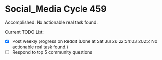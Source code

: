 # Social_Media Cycle 459

Accomplished: No actionable real task found.

Current TODO List:

- [x] Post weekly progress on Reddit  (Done at Sat Jul 26 22:54:03 2025: No actionable real task found.)
- [ ] Respond to top 5 community questions